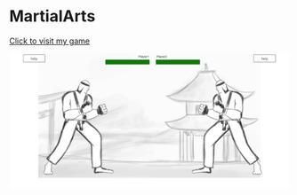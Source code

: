 # MartialArts
[Click to visit my game](https://madhanag0pal.github.io/MartialArts/)

![[click](https://madhanag0pal.github.io/MartialArts/)](images/thumbNil.png)
